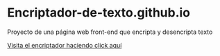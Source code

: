 # Encriptador-de-texto.github.io
Proyecto de una página web front-end que encripta y desencripta texto

<a href='https://christian01angel.github.io/Encriptador-de-texto.github.io/'>Visita el encriptador haciendo click aquí</a>
